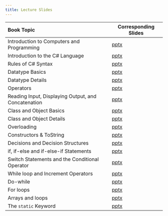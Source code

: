 ```yaml
---
title: Lecture Slides
---
```


| Book Topic | Corresponding Slides | 
| :--- | --- | 
| Introduction to Computers and Programming |  [pptx](https://github.com/csci-1301/csci-1301.github.io/raw/main/lectures/010_general_concepts/Programming-Intro.pptx) |
| Introduction to the C# Language | [pptx](https://github.com/csci-1301/csci-1301.github.io/raw/main/lectures/020_first_program/C%23-Intro.pptx) |
| Rules of C# Syntax | [pptx](https://github.com/csci-1301/csci-1301.github.io/raw/main/lectures/020_first_program/Identifiers-Writeline.pptx) |
| Datatype Basics | [pptx](https://github.com/csci-1301/csci-1301.github.io/raw/main/lectures/030_datatypes_and_variables/Datatypes-Variables.pptx) |
| Datatype Details | [pptx](https://github.com/csci-1301/csci-1301.github.io/raw/main/lectures/030_datatypes_and_variables/Datatypes-Variables-Details.pptx) |
| Operators | [pptx](https://github.com/csci-1301/csci-1301.github.io/raw/main/lectures/040_operators/Conversions-Casting-Operators.pptx) |
| Reading Input, Displaying Output, and Concatenation | [pptx](https://github.com/csci-1301/csci-1301.github.io/raw/main/lectures/050_reading_and_displaying/Input-Output-Concatenation.pptx) |
| Class and Object Basics | [pptx](https://github.com/csci-1301/csci-1301.github.io/raw/main/lectures/060_object_oriented_intro/Objects-Intro.pptx) | 
| Class and Object Details | [pptx](https://github.com/csci-1301/csci-1301.github.io/raw/main/lectures/060_object_oriented_intro/Objects-Details.pptx) | 
| Overloading | [pptx](https://github.com/csci-1301/csci-1301.github.io/raw/main/lectures/070_object_oriented_contd/Overloads-Properties.pptx) |
| Constructors & ToString | [pptx](https://github.com/csci-1301/csci-1301.github.io/raw/main/lectures/070_object_oriented_contd/Constructors-ToString.pptx) |
| Decisions and Decision Structures | [pptx](https://github.com/csci-1301/csci-1301.github.io/raw/main/lectures/080_decisions_booleans_and_comparisons/Booleans-Comparisons.pptx) |
| if, if-else and if-else-if Statements | [pptx](https://github.com/csci-1301/csci-1301.github.io/raw/main/lectures/090_if/If-Else.pptx) | 
| Switch Statements and the Conditional Operator | [pptx](https://github.com/csci-1301/csci-1301.github.io/raw/main/lectures/100_switch/Switch.pptx) |
| While loop and Increment Operators | [pptx](https://github.com/csci-1301/csci-1301.github.io/raw/main/lectures/110_while_loops_and_vocabulary/While-Increment.pptx) |
| Do-while| [pptx](https://github.com/csci-1301/csci-1301.github.io/raw/main/lectures/110_while_loops_and_vocabulary/Do-While-Vocab.pptx) |
| For loops | [pptx](https://github.com/csci-1301/csci-1301.github.io/raw/main/lectures/150_for_loops/For-Loops.pptx) |
| Arrays and loops | [pptx](https://github.com/csci-1301/csci-1301.github.io/raw/main/lectures/150_for_loops/Arrays-Advanced-Loops.pptx) |
| The `static` Keyword | [pptx](https://github.com/csci-1301/csci-1301.github.io/raw/main/lectures/170_static_elements/Static.pptx) |
